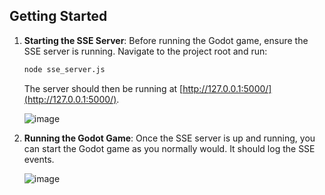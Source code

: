 
## Getting Started

1. **Starting the SSE Server**: Before running the Godot game, ensure the SSE server is running. Navigate to the project root and run:

   ```bash
   node sse_server.js
   ```

   The server should then be running at [http://127.0.0.1:5000/](http://127.0.0.1:5000/).

   ![image](https://github.com/kaimcpheeters/godot_sse/assets/28831437/274f23d1-0bdd-4ff4-bc0f-98df06dbc348)


3. **Running the Godot Game**: Once the SSE server is up and running, you can start the Godot game as you normally would. It should log the SSE events.

   ![image](https://github.com/kaimcpheeters/godot_sse/assets/28831437/1e47a4f3-8bec-4b10-8e73-ec6c6a33380d)

